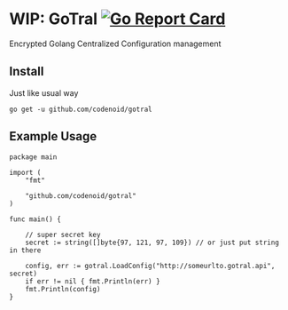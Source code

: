# WIP: GoTral [![Go Report Card](https://goreportcard.com/badge/github.com/codenoid/GoTral)](https://goreportcard.com/report/github.com/codenoid/GoTral)

Encrypted Golang Centralized Configuration management

## Install

Just like usual way

```
go get -u github.com/codenoid/gotral
```

## Example Usage

```
package main

import (
	"fmt"

	"github.com/codenoid/gotral"
)

func main() {

	// super secret key
	secret := string([]byte{97, 121, 97, 109}) // or just put string in there

	config, err := gotral.LoadConfig("http://someurlto.gotral.api", secret)
	if err != nil { fmt.Println(err) }
	fmt.Println(config)
}
```

